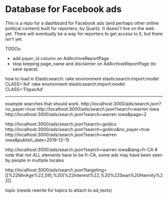 # Database for Facebook ads

This is a repo for a dashboard for Facebook ads (and perhaps other online political content) built for reporters, by Quartz. It doesn't live on the web yet. There will eventually be a way for reporters to get access to it, but there isn't yet.

TODOs:
- add payer_id column on AdArchiveReportPage
- stop keeping page_name and disclaimer on AdArchiveReportPage (to save space).


how to load in Elasticsearch:
	rake environment elasticsearch:import:model CLASS='Ad'
	rake environment elasticsearch:import:model CLASS='FbpacAd'



---
example searches that should work.
http://localhost:3000/ads/search.json?no_payer=true
http://localhost:3000/ads/search.json?search=warren iowa
http://localhost:3000/ads/search.json?search=warren iowa&page=2

http://localhost:3000/ads/search.json?search=goldco
http://localhost:3000/ads/search.json?search=goldco&no_payer=true
http://localhost:3000/ads/search.json?search=warren iowa&publish_date=2019-12-15

http://localhost:3000/ads/search.json?search=warren iowa&lang=fr-CA # note that not ALL elements have to be fr-CA, some ads may have been seen by people in multiple locales


http://localhost:3000/ads/search.json?targeting=[[%22MinAge%22,59],%20[%22Interest%22,%20%22Sean%20Hannity%22]]

topic (needs rewrite for topics to attach to ad_texts)
